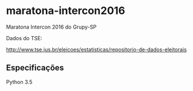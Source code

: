 # maratona-intercon2016
Maratona Intercon 2016 do Grupy-SP

Dados do TSE:

http://www.tse.jus.br/eleicoes/estatisticas/repositorio-de-dados-eleitorais


## Especificações

Python 3.5
